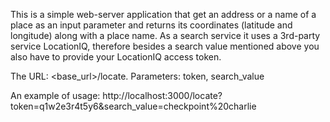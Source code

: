 This is a simple web-server application that get an address or a name of a place as an input parameter and returns its coordinates (latitude and longitude) along with a place name. As a search service it uses a 3rd-party service LocationIQ, therefore besides a search value mentioned above you also have to provide your LocationIQ access token.

The URL: <base_url>/locate.
Parameters: token, search_value

An example of usage: http://localhost:3000/locate?token=q1w2e3r4t5y6&search_value=checkpoint%20charlie
